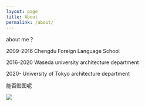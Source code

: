 ```yaml
---
layout: page
title: About
permalink: /about/
---
```


about me？


2009-2016 Chengdu Foreign Language School

2016-2020 Waseda university architecture department

2020-     University of Tokyo architecture department



能否贴图呢

![](http://imglf0.nosdn.127.net/img/c2xZVnlxS2YyTm9HZHMyQnZFSkZSd0psRHFIZFpycm1KTnpiNDA4ZlFMeDg4cmc2NEZPT3lBPT0.jpg?imageView&thumbnail=1680x0&quality=96&stripmeta=0&type=jpg)
